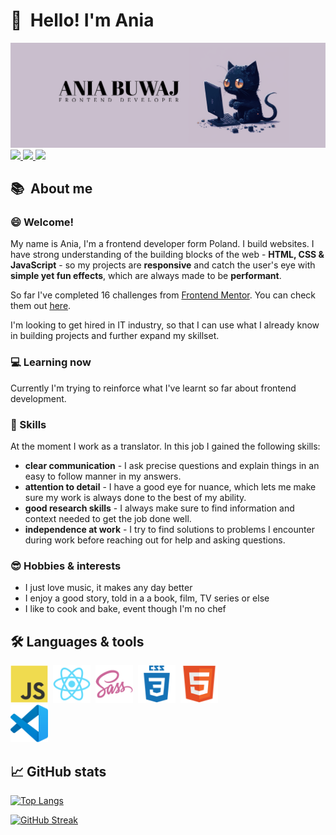 # 👋&nbsp; Hello! I'm Ania

<div id="header" align="center">
    <img src="assets/profile-banner.png">
</div>

<div id="badges" align="left">
    <a href="https://www.frontendmentor.io/profile/ania221B" target="_blank">
        <img src="https://img.shields.io/badge/Frontendmentor-Profile-mediumvioletred?logo=frontendmentor&logoColor=white&style=for-the-badge">
    </a>
    <a href="https://codepen.io/ania221b" target="_blank">
        <img src="https://img.shields.io/badge/Codepen-Profile-palevioletred?logo=codepen&logoColor=white&style=for-the-badge">
    </a>
    <a href="https://www.linkedin.com/in/anna-buwaj/" target="_blank">
        <img src="https://img.shields.io/badge/Linkedin-Profile-mediumvioletred?logo=linkedin&logoColor=white&style=for-the-badge">
    </a>
</div>

## 📚&nbsp; About me

### 😄&nbsp;Welcome!

My name is Ania, I'm a frontend developer form Poland. I build websites. I have strong understanding of the building blocks of the web - **HTML, CSS & JavaScript** - so my projects are **responsive** and catch the user's eye with **simple yet fun effects**, which are always made to be **performant**.

So far I've completed 16 challenges from [Frontend Mentor](https://www.frontendmentor.io/home). You can check them out [here](https://www.frontendmentor.io/profile/ania221B/solutions).

I'm looking to get hired in IT industry, so that I can use what I already know in building projects and further expand my skillset.

### 💻&nbsp;Learning now

Currently I'm trying to reinforce what I've learnt so far about frontend development.

### 🎯&nbsp;Skills

At the moment I work as a translator. In this job I gained the following skills:

- **clear communication** - I ask precise questions and explain things in an easy to follow manner in my answers.
- **attention to detail** - I have a good eye for nuance, which lets me make sure my work is always done to the best of my ability.
- **good research skills** - I always make sure to find information and context needed to get the job done well.
- **independence at work** - I try to find solutions to problems I encounter during work before reaching out for help and asking questions.

### 😎&nbsp;Hobbies & interests

- I just love music, it makes any day better
- I enjoy a good story, told in a a book, film, TV series or else
- I like to cook and bake, event though I'm no chef

## 🛠️&nbsp;Languages & tools

<div>
    <img src="https://github.com/devicons/devicon/blob/master/icons/javascript/javascript-original.svg" title="JavaScript" alt="JavaScript" width="60" height="60"/>&nbsp;
    <img src="https://github.com/devicons/devicon/blob/master/icons/react/react-original.svg" title="React" alt="React" width="60" height="60"/>&nbsp;
    <img src="https://github.com/devicons/devicon/blob/master/icons/sass/sass-original.svg"  title="SASS" alt="SASS" width="60" height="60"/>&nbsp;
    <img src="https://github.com/devicons/devicon/blob/master/icons/css3/css3-plain-wordmark.svg"  title="CSS3" alt="CSS" width="60" height="60"/>&nbsp;
    <img src="https://github.com/devicons/devicon/blob/master/icons/html5/html5-original.svg" title="HTML5" alt="HTML" width="60" height="60"/>&nbsp;
</div>

<div>
<img src="https://github.com/devicons/devicon/blob/master/icons/vscode/vscode-original.svg" title="VSCode" alt="VSCode" width="60" height="60"/>&nbsp;
</div>

## 📈&nbsp;GitHub stats

[![Top Langs](https://github-readme-stats.vercel.app/api/top-langs/?username=ania221b&layout=compact&theme=dracula)](https://github.com/ania221b/github-readme-stats)

[![GitHub Streak](https://streak-stats.demolab.com/?user=ania221b&theme=dracula)](https://git.io/streak-stats)

<!--
**ania221B/ania221B** is a ✨ _special_ ✨ repository because its `README.md` (this file) appears on your GitHub profile.

Here are some ideas to get you started:

- 🔭 I’m currently working on ...
- 🌱 I’m currently learning ...
- 👯 I’m looking to collaborate on ...
- 🤔 I’m looking for help with ...
- 💬 Ask me about ...
- 📫 How to reach me: ...
- 😄 Pronouns: ...
- ⚡ Fun fact: ...
-->
